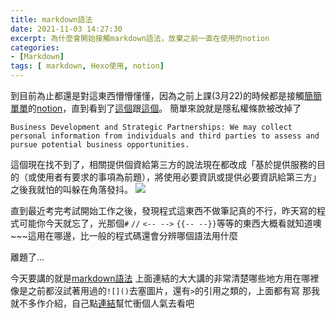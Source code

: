 ```yaml
---
title: markdown語法
date: 2021-11-03 14:27:30
excerpt: 為什麼會開始接觸markdown語法，放棄之前一直在使用的notion
categories: 
- [Markdown]
tags: [ markdown, Hexo使用, notion]
---
```


到目前為止都還是對這東西懵懵懂懂，因為之前上課(3月22)的時候都是接觸[簡簡單單](https://www.youtube.com/watch?v=lo1nhg1Jmfc)的[notion](https://www.notion.so/zh-tw)，直到看到了[這個](https://www.facebook.com/story.php?story_fbid=3199157170094892&id=100000019222295)跟[這個](https://www.facebook.com/groups/notion.so.taiwan/permalink/652369225314224/)。
簡單來說就是隱私權條款被改掉了
```
Business Development and Strategic Partnerships: We may collect personal information from individuals and third parties to assess and pursue potential business opportunities.
```
這個現在找不到了，相關提供個資給第三方的說法現在都改成「基於提供服務的目的（或使用者有要求的事項為前題），將使用必要資訊或提供必要資訊給第三方」
之後我就怕的叫躲在角落發抖。
![](https://voicettank.org/wp-content/uploads/2021/03/c31f16_0a4e5db16b1b4bff9a86503cc1e5e638-mv2.jpg)

直到最近考完考試開始工作之後，發現程式這東西不做筆記真的不行，昨天寫的程式可能你今天就忘了，光那個`#` `//` `<-- -->` `{{-- --}}`等等的東西大概看就知道噢~~~這用在哪邊，比一般的程式碼還會分辨哪個語法用什麼

離題了...

今天要講的就是[markdown語法](https://hackmd.io/@wootu/SkY0M5wsZ?type=view)
上面連結的大大講的非常清楚哪些地方用在哪裡
像是之前都沒試著用過的`![]()`去塞圖片，還有`>`的引用之類的，上面都有寫
那我就不多作介紹，自己點[連結](https://hackmd.io/@wootu/SkY0M5wsZ?type=view)幫忙衝個人氣去看吧